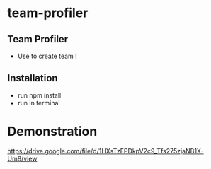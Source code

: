 # team-profiler

## Team Profiler

- Use to create team !

## Installation

- run npm install
- run in terminal


# Demonstration
https://drive.google.com/file/d/1HXsTzFPDkpV2c9_Tfs275zjaNB1X-Um8/view
